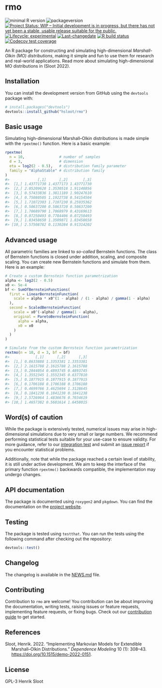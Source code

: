 
<!-- README.md is generated from README.Rmd. Please edit that file -->

# rmo

<!-- badges: start -->

![minimal R
version](https://img.shields.io/badge/R%3E%3D-3.4.0-6666ff.svg)
![packageversion](https://img.shields.io/badge/Package%20version-0.8.3-orange.svg?style=flat-square)
[![Project Status: WIP – Initial development is in progress, but there
has not yet been a stable, usable release suitable for the
public.](https://www.repostatus.org/badges/latest/wip.svg)](https://www.repostatus.org/#wip)
[![Lifecycle:
experimental](https://img.shields.io/badge/lifecycle-experimental-orange.svg)](https://www.tidyverse.org/lifecycle/#experimental)
[![Last-changedate](https://img.shields.io/badge/last%20change-2024--03--31-yellowgreen.svg)](/commits/master)
[![R build
status](https://github.com/hsloot/rmo/workflows/check-full/badge.svg)](https://github.com/hsloot/rmo/actions)
[![Codecov test
coverage](https://codecov.io/gh/hsloot/rmo/branch/master/graph/badge.svg)](https://codecov.io/gh/hsloot/rmo?branch=main)
<!-- badges: end -->

An R package for constructing and simulating high-dimensional
*Marshall-Olkin (MO) distributions*, making it simple and fun to use
them for research and real-world applications. Read more about
simulating high-dimensional MO distributions in (Sloot 2022).

## Installation

You can install the development version from GitHub using the `devtools`
package with:

``` r
# install.packages("devtools")
devtools::install_github("hsloot/rmo")
```

## Basic usage

Simulating high-dimensional Marshall–Olkin distributions is made simple
with the `rpextmo()` function. Here is a basic example:

``` r
rpextmo(
  n = 10,                # number of samples
  d = 3,                 # dimension
  eta = log2(2 - 0.5),   # distribution family parameter
  family = "AlphaStable" # distribution family
)
#>             [,1]      [,2]       [,3]
#>  [1,] 1.43771730 1.4377173 1.43771730
#>  [2,] 2.05209628 1.3530518 1.91148856
#>  [3,] 0.57433836 1.3811189 1.90247610
#>  [4,] 0.75080505 1.1922738 0.54154504
#>  [5,] 1.71072303 1.7107230 0.25935362
#>  [6,] 0.50637200 0.5063720 0.50637200
#>  [7,] 1.70689790 1.7068979 0.43169613
#>  [8,] 0.07250493 0.7784406 0.07250493
#>  [9,] 1.83458658 1.3509871 1.83458658
#> [10,] 2.57508782 0.1130284 0.91314202
```

## Advanced usage

All parametric families are linked to *so-called* Bernstein functions.
The class of Bernstein functions is closed under addition, scaling, and
composite scaling. You can create new Bernstein functions and simulate
from them. Here is an example:

``` r
# Create a custom Bernstein function parametrization
alpha <- log2(2 - 0.5)
x0 <- 5e-4
bf <- SumOfBernsteinFunctions(
  first = LinearBernsteinFunction(
    scale = alpha * x0^(1 - alpha) / (1 - alpha) / gamma(1 - alpha)
  ),
  second = ScaledBernsteinFunction(
    scale = x0^(-alpha) / gamma(1 - alpha),
    original = ParetoBernsteinFunction(
      alpha = alpha,
      x0 = x0
    )
  )
)

# Simulate from the custom Bernstein function parametrization
rextmo(n = 10, d = 3, bf = bf)
#>            [,1]      [,2]      [,3]
#>  [1,] 0.8633888 1.3353381 1.3353381
#>  [2,] 2.1615788 2.1615788 2.1615788
#>  [3,] 0.2844054 0.4893745 0.4893745
#>  [4,] 1.3552345 1.3552345 0.6377810
#>  [5,] 0.1877915 0.1877915 0.1877915
#>  [6,] 0.1706188 0.1706188 0.1706188
#>  [7,] 0.4699766 3.4625694 1.3128645
#>  [8,] 0.1841238 0.1841238 0.1841238
#>  [9,] 2.5726964 1.4836676 0.7034619
#> [10,] 1.4657382 0.5681614 1.6458015
```

## Word(s) of caution

While the package is extensively tested, numerical issues may arise in
high-dimensional simulations due to very small or large numbers. We
recommend performing statistical tests suitable for your use-case to
ensure validity. For more guidance, refer to our [integration
test](https://github.com/hsloot/rmo/blob/master/other/integration-test.Rmd)
and submit an [issue
report](https://github.com/hsloot/rmo/issues/new?assignees=&labels=bug&template=statistical_problem.md&title=%5BSTAT%5D)
if you encounter statistical problems.

Additionally, note that while the package reached a certain level of
stability, it is still under active development. We aim to keep the
interface of the primary function `rpextmo()` backwards compatible, the
implementation may undergo changes.

## API documentation

The package is documented using `roxygen2` and `pkgdown`. You can find
the documentation on the [project website](reference/index.html).

## Testing

The package is tested using `testthat`. You can run the tests using the
following command after checking out the repository:

``` r
devtools::test()
```

## Changelog

The changelog is available in the [NEWS.md](NEWS.md) file.

## Contributing

Contribution to `rmo` are welcome! You contribution can be about
improving the documentation, writing tests, raising issues or feature
requests, implementing feature requests, or fixing bugs. Check out our
[contribution guide](.github/CONTRIBUTING.md) to get started.

## References

<div id="refs" class="references csl-bib-body hanging-indent"
entry-spacing="0">

<div id="ref-Sloot2022a" class="csl-entry">

Sloot, Henrik. 2022. “Implementing Markovian Models for Extendible
Marshall–Olkin Distributions.” *Dependence Modeling* 10 (1): 308–43.
<https://doi.org/10.1515/demo-2022-0151>.

</div>

</div>

## License

GPL-3 Henrik Sloot
